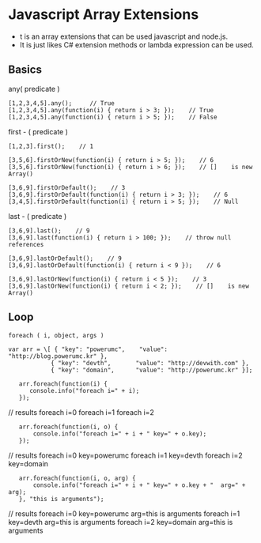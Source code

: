 # Javascript Array Extensions


- t is an array extensions that can be used javascript and node.js.
- It is just likes C# extension methods or lambda expression can be used.

## Basics

any( predicate )

    [1,2,3,4,5].any();     // True
    [1,2,3,4,5].any(function(i) { return i > 3; });    // True
    [1,2,3,4,5].any(function(i) { return i > 5; });    // False

first - ( predicate )

    [1,2,3].first();    // 1

    [3,5,6].firstOrNew(function(i) { return i > 5; });    // 6
    [3,5,6].firstOrNew(function(i) { return i > 6; });    // []    is new Array()

    [3,6,9].firstOrDefault();    // 3
    [3,6,9].firstOrDefault(function(i) { return i > 3; });    // 6
    [3,4,5].firstOrDefault(function(i) { return i > 5; });    // Null

last - ( predicate )

    [3,6,9].last();    // 9
    [3,6,9].last(function(i) { return i > 100; });    // throw null references

    [3,6,9].lastOrDefault();    // 9
    [3,6,9].lastOrDefault(function(i) { return i < 9 });    // 6

    [3,6,9].lastOrNew(function(i) { return i < 5 });    // 3
    [3,6,9].lastOrNew(function(i) { return i < 2; });    // []    is new Array()



## Loop

    foreach ( i, object, args )

    var arr = \[ { "key": "powerumc",    "value": "http://blog.powerumc.kr" },
                { "key": "devth",       "value": "http://devwith.com" },
                { "key": "domain",      "value": "http://powerumc.kr" }];

       arr.foreach(function(i) {
          console.info("foreach i=" + i);
       });

   // results
   foreach i=0
   foreach i=1
   foreach i=2


       arr.foreach(function(i, o) {
           console.info("foreach i=" + i + " key=" + o.key);
       });

   // results
   foreach i=0 key=powerumc
   foreach i=1 key=devth
   foreach i=2 key=domain


       arr.foreach(function(i, o, arg) {
           console.info("foreach i=" + i + " key=" + o.key + "  arg=" + arg);
       }, "this is arguments");

   // results
   foreach i=0 key=powerumc  arg=this is arguments
   foreach i=1 key=devth  arg=this is arguments
   foreach i=2 key=domain  arg=this is arguments
